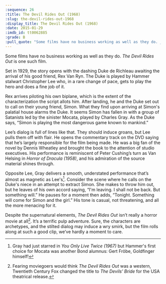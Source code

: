 ```yaml
---
:sequence: 26
:title: The Devil Rides Out (1968)
:slug: the-devil-rides-out-1968
:display_title: The Devil Rides Out (1968)
:date: 2015-01-29
:imdb_id: tt0062885
:grade: B
:pull_quote: "Some films have no business working as well as they do. _The Devil Rides Out_ is one such film."
---
```

Some films have no business working as well as they do. _The Devil Rides Out_ is one such film.

Set in 1929, the story opens with the dashing Duke de Richleau awaiting the arrival of his good friend, Rex Van Ryn. The Duke is played by Hammer stalwart Christopher Lee who, in a rare change of pace, gets to play the hero and does a fine job of it. 

Rex arrives piloting his own biplane, which is the extent of the characterization the script allots him.  After landing, he and the Duke set out to call on their young friend, Simon. What they find upon arriving at Simon's palatial house alarms the Duke. It seems Simon has fallen in with a group of Satanists led by the sinister Mocata, played by Charles Gray. As the Duke says, “Simon is playing the most dangerous game known to mankind.”

Lee’s dialog is full of lines like that. They should induce groans, but Lee pulls them off with flair. He opens the commentary track on the DVD saying that he’s largely responsible for the film being made. He was a big fan of the novel by Dennis Wheatley and brought the book to the attention of studio executives. His performance is reminiscent of Peter Cushing’s turn as Van Helsing in _Horror of Dracula (1958)_, and his admiration of the source material shines through.

Opposite Lee, Gray delivers a smooth, understated performance that’s almost as magnetic as Lee's[^1]. Consider the scene where he calls on the Duke's niece in an attempt to extract Simon. She makes to throw him out, but he leaves of his own accord saying, “I'm leaving. I shall not be back. But something will.” He pauses for a moment then adds, “Tonight. Something will come for Simon and the girl.” His tone is casual, not threatening, and all the more menacing for it.

Despite the supernatural elements, _The Devil Rides Out_  isn’t really a horror movie at all[^2]. It’s a terrific pulp adventure. Sure, the characters are archetypes, and the stilted dialog may induce a wry smirk, but the film rolls along at such a good clip, we’ve hardly a moment to care.

[^1]: Gray had just starred in _You Only Live Twice (1967)_ but Hammer's first choice for Mocata was another Bond alumnus: Gert Fröbe, Goldfinger himself!

[^2]: Fearing moviegoers would think _The Devil Rides Out_ was a western, Twentieth Century Fox changed the title to _The Devils’ Bride_ for the USA theatrical release.
